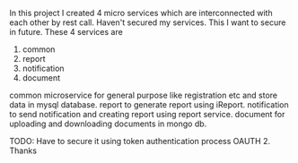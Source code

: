 In this project I created 4 micro services which are interconnected with each other by rest call.
Haven't secured my services.
This I want to secure in future.
These 4 services are 
1. common
2. report
3. notification
4. document

common microservice for general purpose like registration etc and store data in mysql database.
report to generate report using iReport.
notification to send notification and creating report using report service.
document for uploading and downloading documents in mongo db.

TODO: Have to secure it using token authentication process OAUTH 2.
Thanks


